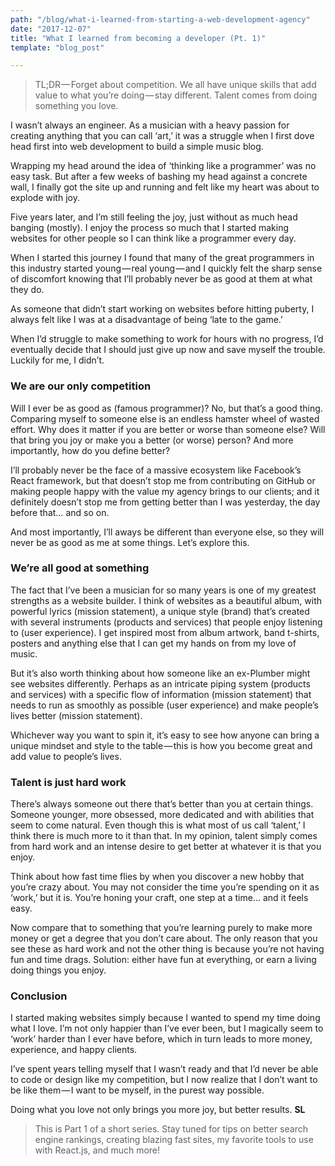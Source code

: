 ```yaml
---
path: "/blog/what-i-learned-from-starting-a-web-development-agency"
date: "2017-12-07"
title: "What I learned from becoming a developer (Pt. 1)"
template: "blog_post"

---
```


> TL;DR — <span itemprop="articleSection">Forget about competition. We all have unique skills that add  value to what you’re doing — stay different. Talent comes from doing something you love.</span>

I wasn’t always an engineer. As a musician with a heavy passion for creating anything that you can call ‘art,’ it was a struggle when I first dove head first into web development to build a simple music blog. 

Wrapping my head around the idea of ‘thinking like a programmer’ was no easy task. But after a few weeks of bashing my head against a concrete wall, I finally got the site up and running and felt like my heart was about to explode with joy. 

Five years later, and I’m still feeling the joy, just without as much head banging (mostly). I enjoy the process so much that I started making websites for other people so I can think like a programmer every day.

When I started this journey I found that many of the great programmers in this industry started young — real young — and I quickly felt the sharp sense of discomfort knowing that I’ll probably never be as good at them at what they do. 

As someone that didn’t start working on websites before hitting puberty, I always felt like I was at a disadvantage of being ‘late to the game.’ 

When I’d struggle to make something to work for hours with no progress, I’d eventually decide that I should just give up now and save myself the trouble. Luckily for me, I didn’t.

### We are our only competition

Will I ever be as good as (famous programmer)? No, but that’s a good thing. Comparing myself to someone else is an endless hamster wheel of wasted effort. Why does it matter if you are better or worse than someone else? Will that bring you joy or make you a better (or worse) person? And more importantly, how do you define better? 

I’ll probably never be the face of a massive ecosystem like Facebook’s React framework, but that doesn’t stop me from contributing on GitHub or making people happy with the value my agency brings to our clients; and it definitely doesn’t stop me from getting better than I was yesterday, the day before that… and so on. 

And most importantly, I’ll aways be different than everyone else, so they will never be as good as me at some things. Let’s explore this.

### We’re all good at something

The fact that I’ve been a musician for so many years is one of my greatest strengths as a website builder. I think of websites as a beautiful album, with powerful lyrics (mission statement), a unique style (brand) that’s created with several instruments (products and services) that people enjoy listening to (user experience). I get inspired most from album artwork, band t-shirts, posters and anything else that I can get my hands on from my love of music.

But it’s also worth thinking about how someone like an ex-Plumber might see websites differently. Perhaps as an intricate piping system (products and services) with a specific flow of information (mission statement) that needs to run as smoothly as possible (user experience) and make people’s lives better (mission statement). 

Whichever way you want to spin it, it’s easy to see how anyone can bring a unique mindset and style to the table — this is how you become great and add value to people’s lives.

### Talent is just hard work

There’s always someone out there that’s better than you at certain things. Someone younger, more obsessed, more dedicated and with abilities that seem to come natural. Even though this is what most of us call ‘talent,’ I think there is much more to it than that.
In my opinion, talent simply comes from hard work and an intense desire to get better at whatever it is that you enjoy. 

Think about how fast time flies by when you discover a new hobby that you’re crazy about. You may not consider the time you’re spending on it as ‘work,’ but it is. You’re honing your craft, one step at a time… and it feels easy. 

Now compare that to something that you’re learning purely to make more money or get a degree that you don’t care about. The only reason that you see these as hard work and not the other thing is because you’re not having fun and time drags. Solution: either have fun at everything, or earn a living doing things you enjoy.

### Conclusion

I started making websites simply because I wanted to spend my time doing what I love. I’m not only happier than I’ve ever been, but I magically seem to ‘work’ harder than I ever have before, which in turn leads to more money, experience, and happy clients. 

I’ve spent years telling myself that I wasn’t ready and that I’d never be able to code or design like my competition, but I now realize that I don’t want to be like them — I want to be myself, in the purest way possible. 

Doing what you love not only brings you more joy, but better results. **SL**

>This is Part 1 of a short series. Stay tuned for tips on better search engine rankings, creating blazing fast sites, my favorite tools to use with React.js, and much more!

<meta itemprop="articleBody" content="I wasn’t always an engineer. As a musician with a heavy passion for creating anything that you can call ‘art,’ it was a struggle when I first dove head first into web development to build a simple music blog.  Wrapping my head around the idea of ‘thinking like a programmer’ was no easy task. But after a few weeks of bashing my head against a concrete wall, I finally got the site up and running and felt like my heart was about to explode with joy.  Five years later, and I’m still feeling the joy, just without as much head banging (mostly). I enjoy the process so much that I started making websites for other people so I can think like a programmer every day.  When I started this journey I found that many of the great programmers in this industry started young — real young — and I quickly felt the sharp sense of discomfort knowing that I’ll probably never be as good at them at what they do.  As someone that didn’t start working on websites before hitting puberty, I always felt like I was at a disadvantage of being ‘late to the game.’  When I’d struggle to make something to work for hours with no progress, I’d eventually decide that I should just give up now and save myself the trouble. Luckily for me, I didn’t.  We are our only competition Will I ever be as good as (famous programmer)? No, but that’s a good thing. Comparing myself to someone else is an endless hamster wheel of wasted effort. Why does it matter if you are better or worse than someone else? Will that bring you joy or make you a better (or worse) person? And more importantly, how do you define better?  I’ll probably never be the face of a massive ecosystem like Facebook’s React framework, but that doesn’t stop me from contributing on GitHub or making people happy with the value my agency brings to our clients; and it definitely doesn’t stop me from getting better than I was yesterday, the day before that… and so on.  And most importantly, I’ll aways be different than everyone else, so they will never be as good as me at some things. Let’s explore this.  We’re all good at something The fact that I’ve been a musician for so many years is one of my greatest strengths as a website builder. I think of websites as a beautiful album, with powerful lyrics (mission statement), a unique style (brand) that’s created with several instruments (products and services) that people enjoy listening to (user experience). I get inspired most from album artwork, band t-shirts, posters and anything else that I can get my hands on from my love of music.  But it’s also worth thinking about how someone like an ex-Plumber might see websites differently. Perhaps as an intricate piping system (products and services) with a specific flow of information (mission statement) that needs to run as smoothly as possible (user experience) and make people’s lives better (mission statement).  Whichever way you want to spin it, it’s easy to see how anyone can bring a unique mindset and style to the table — this is how you become great and add value to people’s lives.  Talent is just hard work There’s always someone out there that’s better than you at certain things. Someone younger, more obsessed, more dedicated and with abilities that seem to come natural. Even though this is what most of us call ‘talent,’ I think there is much more to it than that. In my opinion, talent simply comes from hard work and an intense desire to get better at whatever it is that you enjoy.  Think about how fast time flies by when you discover a new hobby that you’re crazy about. You may not consider the time you’re spending on it as ‘work,’ but it is. You’re honing your craft, one step at a time… and it feels easy.  Now compare that to something that you’re learning purely to make more money or get a degree that you don’t care about. The only reason that you see these as hard work and not the other thing is because you’re not having fun and time drags. Solution: either have fun at everything, or earn a living doing things you enjoy.  Conclusion I started making websites simply because I wanted to spend my time doing what I love. I’m not only happier than I’ve ever been, but I magically seem to ‘work’ harder than I ever have before, which in turn leads to more money, experience, and happy clients.  I’ve spent years telling myself that I wasn’t ready and that I’d never be able to code or design like my competition, but I now realize that I don’t want to be like them — I want to be myself, in the purest way possible.  Doing what you love not only brings you more joy, but better results. SL">
<meta itemprop="url" content="http://seanlawrence.co/blog/what-i-learned-from-starting-a-web-development-agency">
<span itemprop="author" itemscope itemtype="http://schema.org/Person">
<meta itemprop="name" content="Sean Lawrence"></span>